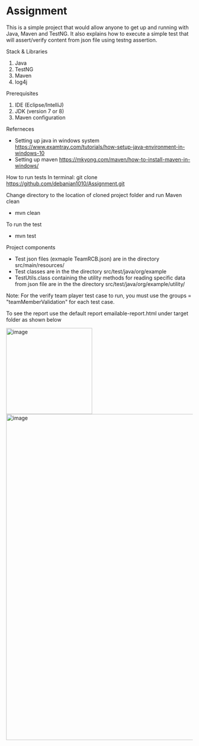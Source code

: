 # Assignment

This is a simple project that would allow anyone to get up and running with Java, Maven and TestNG. It also explains how to execute a simple test that will assert/verify content from json file using testng assertion. 

Stack & Libraries
1. Java
2. TestNG
3. Maven
4. log4j

Prerequisites
1. IDE (Eclipse/IntelliJ)
2. JDK (version 7 or 8)
3. Maven configuration


Referneces
 - Setting up java in windows system https://www.examtray.com/tutorials/how-setup-java-environment-in-windows-10
 - Setting up maven https://mkyong.com/maven/how-to-install-maven-in-windows/

How to run tests
In terminal:  git clone https://github.com/debanjan1010/Assignment.git

Change directory to the location of cloned project folder and run Maven clean

 - mvn clean

To run the test
 - mvn test


Project components
 - Test json files (exmaple TeamRCB.json) are in the directory src/main/resources/
 - Test classes are in the the directory src/test/java/org/example
 - TestUtils.class containing the utility methods for reading specific data from json file are in the the directory  src/test/java/org/example/utility/


Note: For the verify team player test case to run, you must use the groups = "teamMemberValidation" for each test case. 


To see the report use the default report emailable-report.html under target folder as shown below 

<img width="232" alt="image" src="https://user-images.githubusercontent.com/39940461/186450895-a48db2a3-09b4-423b-aded-66df9fbb4dff.png">

<img width="879" alt="image" src="https://user-images.githubusercontent.com/39940461/186489786-e32136d2-a95e-4ede-9f20-c9cc63dd2f36.png">



